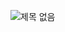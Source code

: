 ![제목 없음](https://user-images.githubusercontent.com/52450937/119178095-36b47400-baa8-11eb-86ae-760efa484267.png)
